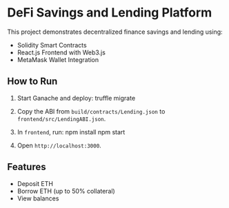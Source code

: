 # DeFi Savings and Lending Platform

This project demonstrates decentralized finance savings and lending using:

- Solidity Smart Contracts
- React.js Frontend with Web3.js
- MetaMask Wallet Integration

## How to Run

1. Start Ganache and deploy:
truffle migrate

2. Copy the ABI from `build/contracts/Lending.json` to `frontend/src/LendingABI.json`.

3. In `frontend`, run:
npm install
npm start


4. Open `http://localhost:3000`.

## Features

- Deposit ETH
- Borrow ETH (up to 50% collateral)
- View balances

